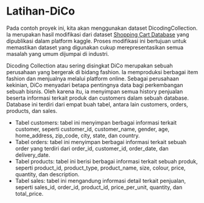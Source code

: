 # Latihan-DiCo  
Pada contoh proyek ini, kita akan menggunakan dataset DicodingCollection. Ia merupakan hasil modifikasi dari dataset [Shopping Cart Database](https://www.kaggle.com/datasets/ruchi798/shopping-cart-database) yang dipublikasi dalam platform kaggle. Proses modifikasi ini bertujuan untuk memastikan dataset yang digunakan cukup merepresentasikan semua masalah yang umum dijumpai di industri.  

Dicoding Collection atau sering disingkat DiCo merupakan sebuah perusahaan yang bergerak di bidang fashion. Ia memproduksi berbagai item fashion dan menjualnya melalui platform online. Sebagai perusahaan kekinian, DiCo menyadari betapa pentingnya data bagi perkembangan sebuah bisnis. Oleh karena itu, ia menyimpan semua history penjualan beserta informasi terkait produk dan customers dalam sebuah database. Database ini terdiri dari empat buah tabel, antara lain customers, orders, products, dan sales. 

- Tabel customers: tabel ini menyimpan berbagai informasi terkait customer, seperti customer_id, customer_name, gender, age, home_address, zip_code, city, state, dan country.
- Tabel orders: tabel ini menyimpan berbagai informasi terkait sebuah order yang terdiri dari order_id, customer_id, order_date, dan delivery_date.
- Tabel products: tabel ini berisi berbagai informasi terkait sebuah produk, seperti product_id, product_type, product_name, size, colour, price, quantity, dan description.
- Tabel sales: tabel ini mengandung informasi detail terkait penjualan, seperti sales_id, order_id, product_id, price_per_unit, quantity, dan total_price.
